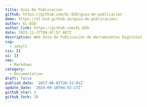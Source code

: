 ```yaml
---
title: Guia De Publicacion
github: https://github.com/EL-BID/guia-de-publicacion
demo: https://el-bid.github.io/guia-de-publicacion/
author: EL-BID
author_link: https://github.com/EL-BID
date: 2023-11-27T09:47:57.867Z
description: Web Guía de Publicación de Herramientas Digitales
ssg:
  - Jekyll
css: []
ui: []
cms:
  - Markdown
category:
  - Documentation
draft: false
publish_date: '2017-08-01T20:22:01Z'
update_date: '2024-09-10T04:03:17Z'
github_star: 3
github_fork: 18
---
```

